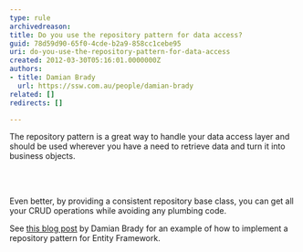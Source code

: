 ```yaml
---
type: rule
archivedreason: 
title: Do you use the repository pattern for data access?
guid: 78d59d90-65f0-4cde-b2a9-858cc1cebe95
uri: do-you-use-the-repository-pattern-for-data-access
created: 2012-03-30T05:16:01.0000000Z
authors:
- title: Damian Brady
  url: https://ssw.com.au/people/damian-brady
related: []
redirects: []

---
```



<p>The repository pattern is a great way to handle your data access layer and should be used wherever you have a need to retrieve data and turn it into business objects.</p>
<br><excerpt class='endintro'></excerpt><br>
<p>Even better, by providing a consistent repository base class, you can get all your CRUD operations while avoiding any plumbing code.</p>
<p>See <a href="http&#58;//brdy.in/xqrAFb">this blog post</a>&#160;by Damian Brady for an example of how to implement a repository pattern for Entity Framework.</p>


